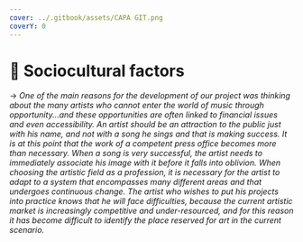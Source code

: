 ```yaml
---
cover: ../.gitbook/assets/CAPA GIT.png
coverY: 0
---
```


# 🎵 Sociocultural factors

\-> _One of the main reasons for the development of our project was thinking about the many artists who cannot enter the world of music through opportunity...and these opportunities are often linked to financial issues and even accessibility. An artist should be an attraction to the public just with his name, and not with a song he sings and that is making success. It is at this point that the work of a competent press office becomes more than necessary. When a song is very successful, the artist needs to immediately associate his image with it before it falls into oblivion. When choosing the artistic field as a profession, it is necessary for the artist to adapt to a system that encompasses many different areas and that undergoes continuous change. The artist who wishes to put his projects into practice knows that he will face difficulties, because the current artistic market is increasingly competitive and under-resourced, and for this reason it has become difficult to identify the place reserved for art in the current scenario._
